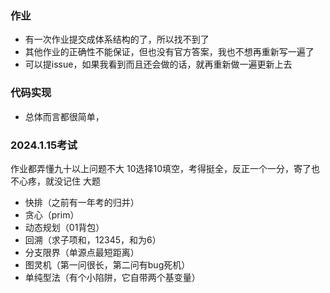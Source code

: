 ### 作业
- 有一次作业提交成体系结构的了，所以找不到了
- 其他作业的正确性不能保证，但也没有官方答案，我也不想再重新写一遍了
- 可以提issue，如果我看到而且还会做的话，就再重新做一遍更新上去
### 代码实现
- 总体而言都很简单，
### 2024.1.15考试
作业都弄懂九十以上问题不大
10选择10填空，考得挺全，反正一个一分，寄了也不心疼，就没记住
大题
- 快排（之前有一年考的归并）
- 贪心（prim）
- 动态规划（01背包）
- 回溯（求子项和，12345，和为6）
- 分支限界（单源点最短距离）
- 图灵机（第一问很长，第二问有bug死机）
- 单纯型法（有个小陷阱，它自带两个基变量）
